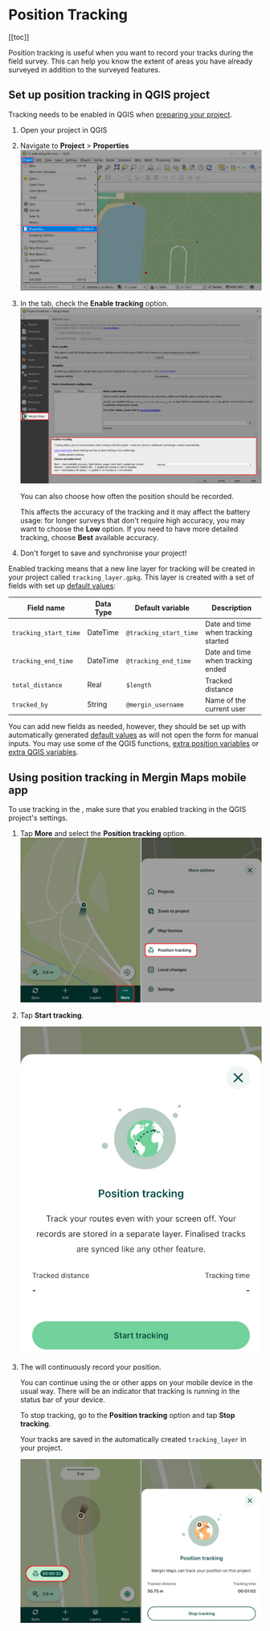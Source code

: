 # Position Tracking
[[toc]]

Position tracking is useful when you want to record your tracks during the field survey. This can help you know the extent of areas you have already surveyed in addition to the surveyed features.

<YouTube id="64HXEb25D0Q" />

## Set up position tracking in QGIS project

Tracking needs to be enabled in QGIS when [preparing your <MainPlatformName /> project](../../gis/features/#tracking).

1. Open your <MainPlatformName /> project in QGIS
2. Navigate to **Project** > **Properties** 
   ![QGIS Project Properties](../../gis/qgis-project-properties.jpg "QGIS Project Properties")

3. In the <MainPlatformName /> tab, check the **Enable tracking** option.
   ![Enable tracking in QGIS Mergin Maps project](../../gis/project-tracking.jpg "Enable tracking in QGIS Mergin Maps project")

   You can also choose how often the position should be recorded. 
   
   This affects the accuracy of the tracking and it may affect the battery usage: for longer surveys that don't require high accuracy, you may want to choose the **Low** option. If you need to have more detailed tracking, choose **Best** available accuracy.

4. Don't forget to save and synchronise your project!

Enabled tracking means that a new line layer for tracking will be created in your <MainPlatformName /> project called `tracking_layer.gpkg`. This layer is created with a set of fields with set up [default values](../../layer/form-configuration/#default-values):


| Field name               | Data Type      |  Default variable      | Description                          |
|--------------------------|----------------|------------------------|--------------------------------------|
| `tracking_start_time`    | DateTime       | `@tracking_start_time` | Date and time when tracking started  |
| `tracking_end_time`      | DateTime       | `@tracking_end_time`   | Date and time when tracking ended    |
| `total_distance`         | Real           | `$length`              | Tracked distance |
| `tracked_by`             | String         | `@mergin_username`     | Name of the current <MainPlatformNameLink /> user |

You can add new fields as needed, however, they should be set up with automatically generated [default values](../../layer/form-configuration/#default-values) as <MobileAppName /> will not open the form for manual inputs. You may use some of the QGIS functions, [extra position variables](../../layer/position_variables/) or [extra QGIS variables](../../layer/plugin-variables/).

## Using position tracking in Mergin Maps mobile app

To use tracking in the <MobileAppNameShort />, make sure that you enabled tracking in the QGIS project's settings. 

1. Tap **More** and select the **Position tracking** option.
   ![Mergin Maps mobile app Position tracking](./mobile-app-position-tracking.jpg "Mergin Maps mobile app Position tracking")

2. Tap **Start tracking**.

   ![Start tracking in Mergin Maps mobile app](./mobile-app-start-tracking.jpg "Start tracking in Mergin Maps mobile app")
   
3. The <MobileAppNameShort /> will continuously record your position.

   You can continue using the <MobileAppNameShort /> or other apps on your mobile device in the usual way. There will be an indicator that tracking is running in the status bar of your device.

   To stop tracking, go to the **Position tracking** option and tap **Stop tracking**. 
   
   Your tracks are saved in the automatically created `tracking_layer` in your project.
   
   ![Stop tracking in Mergin Maps mobile app](./mobile-app-stop-tracking.jpg "Stop tracking in Mergin Maps mobile app")  
